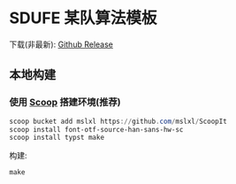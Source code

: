 # SDUFE 某队算法模板


下载(非最新): [Github Release](https://github.com/WeeHerb/AlgorithmSheet/releases)

## 本地构建

### 使用 [Scoop](https://scoop.sh/) 搭建环境(推荐)

```powershell
scoop bucket add mslxl https://github.com/mslxl/ScoopIt
scoop install font-otf-source-han-sans-hw-sc
scoop install typst make
```

构建:
```powershell
make
```